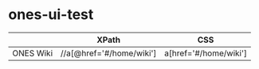 # ones-ui-test

|          | XPath | CSS |
|-------   | ----  | --- |
|ONES Wiki | //a[@href='#/home/wiki'] | a[href='#/home/wiki'] |
